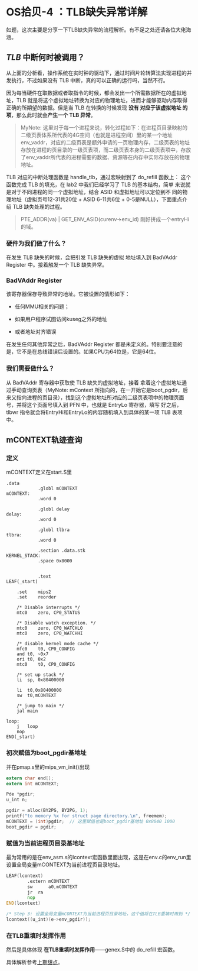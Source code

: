 # OS拾贝-4 ：TLB缺失异常详解

如题，这次主要是分享一下TLB缺失异常的流程解析。有不足之处还请各位大佬海涵。

## $TLB$ 中断何时被调用？

从上面的分析看，操作系统在实时钟的驱动下，通过时间片轮转算法实现进程的并发执行，不过如果没有 TLB 中断，真的可以正确的运行吗，当然不行。 

因为每当硬件在取数据或者取指令的时候，都会发出一个所需数据所在的虚拟地址，TLB 就是将这个虚拟地址转换为对应的物理地址，进而才能够驱动内存取得正确的所期望的数据。但是当 TLB 在转换的时候发现 **没有 对应于该虚拟地址 的项**，那么此时就会**产生一个 TLB 异常**。

> MyNote: 这里对于每一个进程来说，转化过程如下：在进程页目录映射的二级页表体系所代表的4G空间（也就是进程空间）里的某一个地址env_vaddr，对应的二级页表是额外申请的一页物理内存，二级页表的地址存放在进程的页目录的一级页表项，而二级页表本身的二级页表项中，存放了env_vaddr所代表的进程需要的数据、资源等在内存中实际存放在的物理地址。

TLB 对应的中断处理函数是 handle_tlb，通过宏映射到了 do_refill 函数上： 这个函数完成 TLB 的填充，在 lab2 中我们已经学习了 TLB 的基本结构，简单 来说就是对于不同进程的同一个虚拟地址，结合 ASID 和虚拟地址可以定位到不 同的物理地址（虚拟页号12-31共20位 + ASID 6-11共6位 + 0-5是NULL），下面重点介绍 TLB 缺失处理的过程。

> PTE_ADDR(va) | GET_ENV_ASID(curenv->env_id) 刚好拼成一个entryHi的域。



### 硬件为我们做了什么？

在发生 TLB 缺失的时候，会把引发 TLB 缺失的虚拟 地址填入到 BadVAddr Register 中。接着触发一个 TLB 缺失异常。

### BadVAddr Register 

该寄存器保存导致异常的地址。它被设置的情形如下：

* 任何MMU相关的问题；

* 如果用户程序试图访问kuseg之外的地址
* 或者地址对齐错误

在发生任何其他异常之后，BadVAddr Register 都是未定义的。特别要注意的是，它不是在总线错误后设置的。如果CPU为64位是，它是64位。

### 我们需要做什么？

从 BadVAddr 寄存器中获取使 TLB 缺失的虚拟地址，接着 拿着这个虚拟地址通过手动查询页表（MyNote: mContext 所指向的，在一开始它是boot_pgdir，后来又指向进程的页目录），找到这个虚拟地址所对应的二级页表项中的物理页面号，并将这个页面号填入到 PFN 中，也就是 EntryLo 寄存器，填写 好之后，tlbwr 指令就会将EntryHi和EntryLo的内容随机填入到具体的某一项 TLB 表项中。



## mCONTEXT轨迹查询

### 定义

mCONTEXT定义在start.S里

```assembly
.data
			.globl mCONTEXT
mCONTEXT:
			.word 0

			.globl delay
delay:
			.word 0

			.globl tlbra
tlbra:
			.word 0

			.section .data.stk
KERNEL_STACK:
			.space 0x8000


			.text
LEAF(_start)

	.set	mips2
	.set	reorder

	/* Disable interrupts */
	mtc0	zero, CP0_STATUS

    /* Disable watch exception. */
    mtc0    zero, CP0_WATCHLO
    mtc0    zero, CP0_WATCHHI

	/* disable kernel mode cache */
	mfc0	t0, CP0_CONFIG
	and	t0, ~0x7
	ori	t0, 0x2
	mtc0	t0, CP0_CONFIG

	/* set up stack */
	li	sp, 0x80400000

	li	t0,0x80400000
	sw	t0,mCONTEXT

	/* jump to main */
	jal	main

loop:
	j	loop
	nop
END(_start)
```

### 初次赋值为boot_pgdir基地址

并在pmap.s里的mips_vm_init()出现

```c
extern char end[];
extern int mCONTEXT;

Pde *pgdir;
u_int n;

pgdir = alloc(BY2PG, BY2PG, 1);
printf("to memory %x for struct page directory.\n", freemem);
mCONTEXT = (int)pgdir;  // 这里赋值也是boot_pgdir基地址 0x8040 1000
boot_pgdir = pgdir;
```

### 赋值为当前进程页目录基地址

最为常用的是在env_asm.s的lcontext宏函数里面出现，这是在env.c的env_run里设置全局变量mCONTEXT为当前进程页目录地址。

```asm
LEAF(lcontext)
		.extern	mCONTEXT
		sw		a0,mCONTEXT
		jr	ra
		nop
END(lcontext)
```



```c
/* Step 3: 设置全局变量mCONTEXT为当前进程页目录地址，这个值将在TLB重填时用到 */
lcontext((u_int)(e->env_pgdir));
```

### 在TLB重填时发挥作用

然后是具体体现 **在TLB重填时发挥作用**——genex.S中的 do_refill 宏函数。

具体解析参考[上期甜点](https://github.com/Cloud-Iris/Iris-Library/blob/main/The%20Cookies%20Of%20Operating%20System/OS%E6%8B%BE%E8%B4%9D-3.pdf)。
